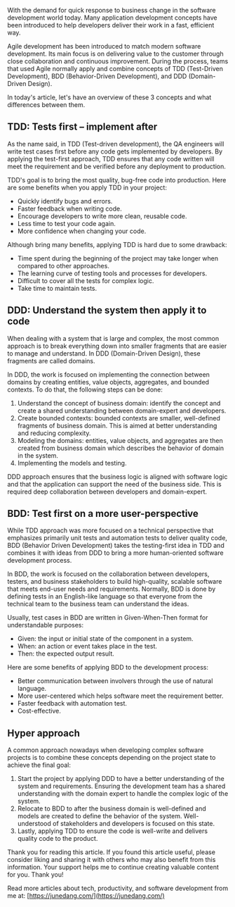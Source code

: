 With the demand for quick response to business change in the software development world today. Many application development concepts have been introduced to help developers deliver their work in a fast, efficient way.

Agile development has been introduced to match modern software development. Its main focus is on delivering value to the customer through close collaboration and continuous improvement. During the process, teams that used Agile normally apply and combine concepts of TDD (Test-Driven Development), BDD (Behavior-Driven Development), and DDD (Domain-Driven Design).

In today's article, let's have an overview of these 3 concepts and what differences between them.

## TDD: Tests first – implement after

As the name said, in TDD (Test-driven development), the QA engineers will write test cases first before any code gets implemented by developers. By applying the test-first approach, TDD ensures that any code written will meet the requirement and be verified before any deployment to production.

TDD's goal is to bring the most quality, bug-free code into production. Here are some benefits when you apply TDD in your project:

- Quickly identify bugs and errors.
- Faster feedback when writing code.
- Encourage developers to write more clean, reusable code.
- Less time to test your code again.
- More confidence when changing your code.

Although bring many benefits, applying TDD is hard due to some drawback:

- Time spent during the beginning of the project may take longer when compared to other approaches.
- The learning curve of testing tools and processes for developers.
- Difficult to cover all the tests for complex logic.
- Take time to maintain tests.

## DDD: Understand the system then apply it to code

When dealing with a system that is large and complex, the most common approach is to break everything down into smaller fragments that are easier to manage and understand. In DDD (Domain-Driven Design), these fragments are called domains.

In DDD, the work is focused on implementing the connection between domains by creating entities, value objects, aggregates, and bounded contexts. To do that, the following steps can be done:

1. Understand the concept of business domain: identify the concept and create a shared understanding between domain-expert and developers.
2. Create bounded contexts: bounded contexts are smaller, well-defined fragments of business domain. This is aimed at better understanding and reducing complexity.
3. Modeling the domains: entities, value objects, and aggregates are then created from business domain which describes the behavior of domain in the system.
4. Implementing the models and testing.

DDD approach ensures that the business logic is aligned with software logic and that the application can support the need of the business side. This is required deep collaboration between developers and domain-expert.

## BDD: Test first on a more user-perspective

While TDD approach was more focused on a technical perspective that emphasizes primarily unit tests and automation tests to deliver quality code, BDD (Behavior Driven Development) takes the testing-first idea in TDD and combines it with ideas from DDD to bring a more human-oriented software development process.

In BDD, the work is focused on the collaboration between developers, testers, and business stakeholders to build high-quality, scalable software that meets end-user needs and requirements. Normally, BDD is done by defining tests in an English-like language so that everyone from the technical team to the business team can understand the ideas.

Usually, test cases in BDD are written in Given-When-Then format for understandable purposes:

- Given: the input or initial state of the component in a system.
- When: an action or event takes place in the test.
- Then: the expected output result.

Here are some benefits of applying BDD to the development process:

- Better communication between involvers through the use of natural language.
- More user-centered which helps software meet the requirement better.
- Faster feedback with automation test.
- Cost-effective.

## Hyper approach

A common approach nowadays when developing complex software projects is to combine these concepts depending on the project state to achieve the final goal:

1. Start the project by applying DDD to have a better understanding of the system and requirements. Ensuring the development team has a shared understanding with the domain expert to handle the complex logic of the system.
2. Relocate to BDD to after the business domain is well-defined and models are created to define the behavior of the system. Well-understood of stakeholders and developers is focused on this state.
3. Lastly, applying TDD to ensure the code is well-write and delivers quality code to the product.

Thank you for reading this article. If you found this article useful, please consider liking and sharing it with others who may also benefit from this information. Your support helps me to continue creating valuable content for you. Thank you!

Read more articles about tech, productivity, and software development from me at: [https://junedang.com/](https://junedang.com/)